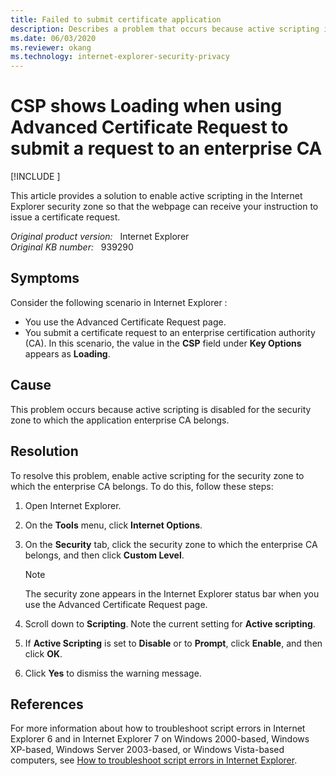 ```yaml
---
title: Failed to submit certificate application
description: Describes a problem that occurs because active scripting is disabled for the security zone to which the application enterprise CA belongs. A resolution is provided.
ms.date: 06/03/2020
ms.reviewer: okang
ms.technology: internet-explorer-security-privacy
---
```

# CSP shows Loading when using Advanced Certificate Request to submit a request to an enterprise CA

[!INCLUDE [](../../../includes/browsers-important.md)]

This article provides a solution to enable active scripting in the Internet Explorer security zone so that the webpage can receive your instruction to issue a certificate request.

_Original product version:_ &nbsp; Internet Explorer  
_Original KB number:_ &nbsp; 939290

## Symptoms

Consider the following scenario in Internet Explorer :

- You use the Advanced Certificate Request page.
- You submit a certificate request to an enterprise certification authority (CA). In this scenario, the value in the **CSP** field under **Key Options** appears as **Loading**.

## Cause

This problem occurs because active scripting is disabled for the security zone to which the application enterprise CA belongs.

## Resolution

To resolve this problem, enable active scripting for the security zone to which the enterprise CA belongs. To do this, follow these steps:

1. Open Internet Explorer.
2. On the **Tools** menu, click **Internet Options**.
3. On the **Security** tab, click the security zone to which the enterprise CA belongs, and then click **Custom Level**.

    > [!NOTE]
    > The security zone appears in the Internet Explorer status bar when you use the Advanced Certificate Request page.

4. Scroll down to **Scripting**. Note the current setting for **Active scripting**.
5. If **Active Scripting** is set to **Disable** or to **Prompt**, click **Enable**, and then click **OK**.
6. Click **Yes** to dismiss the warning message.

## References

For more information about how to troubleshoot script errors in Internet Explorer 6 and in Internet Explorer 7 on Windows 2000-based, Windows XP-based, Windows Server 2003-based, or Windows Vista-based computers, see [How to troubleshoot script errors in Internet Explorer](https://support.microsoft.com/help/308260/how-to-troubleshoot-script-errors-in-internet-explorer).
